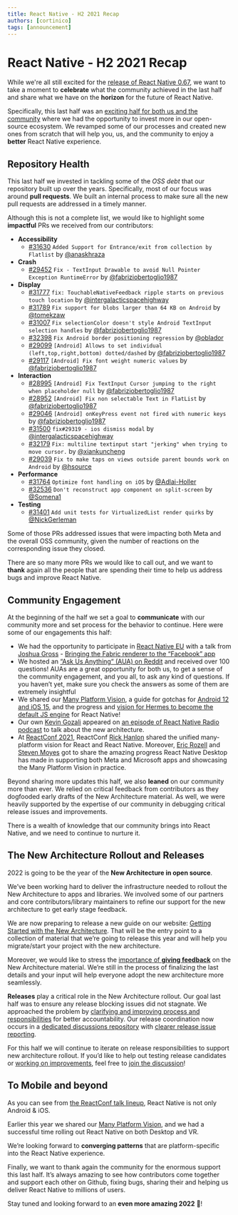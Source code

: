 ```yaml
---
title: React Native - H2 2021 Recap
authors: [cortinico]
tags: [announcement]
---
```


# React Native - H2 2021 Recap

While we're all still excited for the [release of React Native 0.67](/blog/2022/01/19/version-067), we want to take a moment to **celebrate** what the community achieved in the last half and share what we have on the **horizon** for the future of React Native.

<!--truncate-->

Specifically, this last half was an [exciting half for both us and the community](/blog/2021/08/19/h2-2021#pushing-the-technology-forward) where we had the opportunity to invest more in our open-source ecosystem. We revamped some of our processes and created new ones from scratch that will help you, us, and the community to enjoy a **better** React Native experience.

## Repository Health

This last half we invested in tackling some of the _OSS debt_ that our repository built up over the years. Specifically, most of our focus was around **pull requests**. We built an internal process to make sure all the new pull requests are addressed in a timely manner.

Although this is not a complete list, we would like to highlight some **impactful** PRs we received from our contributors:

- **Accessibility**
  - [#31630](https://github.com/facebook/react-native/pull/31630) `Added Support for Entrance/exit from collection by Flatlist` by [@anaskhraza](https://github.com/anaskhraza)
- **Crash**
  - [#29452](https://github.com/facebook/react-native/pull/29452) `Fix - TextInput Drawable to avoid Null Pointer Exception RuntimeError` by [@fabriziobertoglio1987](https://github.com/fabriziobertoglio1987)
- **Display**
  - [#31777](https://github.com/facebook/react-native/pull/31777) `fix: TouchableNativeFeedback ripple starts on previous touch location` by [@intergalacticspacehighway](https://github.com/intergalacticspacehighway)
  - [#31789](https://github.com/facebook/react-native/pull/31789) `Fix support for blobs larger than 64 KB on Android` by [@tomekzaw](https://github.com/tomekzaw)
  - [#31007](https://github.com/facebook/react-native/pull/31007) `Fix selectionColor doesn't style Android TextInput selection handles` by [@fabriziobertoglio1987](https://github.com/fabriziobertoglio1987)
  - [#32398](https://github.com/facebook/react-native/pull/32398) `Fix Android border positioning regression` by [@oblador](https://github.com/oblador)
  - [#29099](https://github.com/facebook/react-native/pull/29099) `[Android] Allows to set individual (left,top,right,bottom) dotted/dashed` by [@fabriziobertoglio1987](https://github.com/fabriziobertoglio1987)
  - [#29117](https://github.com/facebook/react-native/pull/29117) `[Android] Fix font weight numeric values` by [@fabriziobertoglio1987](https://github.com/fabriziobertoglio1987)
- **Interaction**
  - [#28995](https://github.com/facebook/react-native/pull/28995) `[Android] Fix TextInput Cursor jumping to the right when placeholder null` by [@fabriziobertoglio1987](https://github.com/fabriziobertoglio1987)
  - [#28952](https://github.com/facebook/react-native/pull/28952) `[Android] Fix non selectable Text in FlatList` by [@fabriziobertoglio1987](https://github.com/fabriziobertoglio1987)
  - [#29046](https://github.com/facebook/react-native/pull/29046) `[Android] onKeyPress event not fired with numeric keys` by [@fabriziobertoglio1987](https://github.com/fabriziobertoglio1987)
  - [#31500](https://github.com/facebook/react-native/pull/31500) `fix#29319 - ios dismiss modal` by [@intergalacticspacehighway](https://github.com/intergalacticspacehighway)
  - [#32179](https://github.com/facebook/react-native/pull/32179) `Fix: multiline textinput start "jerking" when trying to move cursor.` by [@xiankuncheng](https://github.com/xiankuncheng)
  - [#29039](https://github.com/facebook/react-native/pull/29039) `Fix to make taps on views outside parent bounds work on Android` by [@hsource](https://github.com/hsource)
- **Performance**
  - [#31764](https://github.com/facebook/react-native/pull/31764) `Optimize font handling on iOS` by [@Adlai-Holler](https://github.com/Adlai-Holler)
  - [#32536](https://github.com/facebook/react-native/pull/32536) `Don't reconstruct app component on split-screen` by [@Somena1](https://github.com/Somena1)
- **Testing**
  - [#31401](https://github.com/facebook/react-native/pull/31401) `Add unit tests for VirtualizedList render quirks` by [@NickGerleman](https://github.com/NickGerleman)

Some of those PRs addressed issues that were impacting both Meta and the overall OSS community, given the number of reactions on the corresponding issue they closed.

There are so many more PRs we would like to call out, and we want to **thank** again all the people that are spending their time to help us address bugs and improve React Native.

## Community Engagement

At the beginning of the half we set a goal to **communicate** with our community more and set process for the behavior to continue. Here were some of our engagements this half:

<!--alex ignore gross-->

- We had the opportunity to participate in [React Native EU](https://www.react-native.eu/) with a talk from [Joshua Gross](https://twitter.com/joshuaisgross) - [Bringing the Fabric renderer to the “Facebook” app](https://www.youtube.com/watch?v=xKOkILSLs0Q&t=3987s)
- We hosted an [“Ask Us Anything“ (AUA) on Reddit](https://www.reddit.com/r/reactnative/comments/pzdo1r/react_native_team_aua_thursday_oct_14_9am_pt/) and received over 100 questions! AUAs are a great opportunity for both us, to get a sense of the community engagement, and you all, to ask any kind of questions. If you haven’t yet, make sure you check the answers as some of them are extremely insightful
- We shared our [Many Platform Vision](https://reactnative.dev/blog/2021/08/26/many-platform-vision), a guide for gotchas for [Android 12 and iOS 15](https://reactnative.dev/blog/2021/09/01/preparing-your-app-for-iOS-15-and-android-12), and the progress and [vision for Hermes to become the default JS engine](https://reactnative.dev/blog/2021/10/26/toward-hermes-being-the-default) for React Native!
- Our own [Kevin Gozali](https://twitter.com/fkgozali) appeared on [an episode of React Native Radio podcast](https://reactnativeradio.com/episodes/rnr-222-the-new-architecture-with-kevin-gozali-from-the-rn-core-team) to talk about the new architecture.
- At [ReactConf 2021](https://conf.reactjs.org/), ReactConf [Rick Hanlon](https://twitter.com/rickhanlonii) shared the unified many-platform vision for React and React Native. Moreover, [Eric Rozell](https://twitter.com/EricRozell) and [Steven Moyes](https://twitter.com/moyessa) got to share the amazing progress React Native Desktop has made in supporting both Meta and Microsoft apps and showcasing the Many Platform Vision in practice.

Beyond sharing more updates this half, we also **leaned** on our community more than ever. We relied on critical feedback from contributors as they dogfooded early drafts of the New Architecture material. As well, we were heavily supported by the expertise of our community in debugging critical release issues and improvements.

There is a wealth of knowledge that our community brings into React Native, and we need to continue to nurture it.

## The New Architecture Rollout and Releases

2022 is going to be the year of the **New Architecture in open source**.

We’ve been working hard to deliver the infrastructure needed to rollout the New Architecture to apps and libraries. We involved some of our partners and core contributors/library maintainers to refine our support for the new architecture to get early stage feedback.

We are now preparing to release a new guide on our website: [Getting Started with the New Architecture](https://github.com/facebook/react-native-website/pull/2879). That will be the entry point to a collection of material that we’re going to release this year and will help you migrate/start your project with the new architecture.

Moreover, we would like to stress the [importance of **giving feedback**](https://github.com/facebook/react-native-website/pull/2879) on the New Architecture material. We’re still in the process of finalizing the last details and your input will help everyone adopt the new architecture more seamlessly.

**Releases** play a critical role in the New Architecture rollout. Our goal last half was to ensure any release blocking issues did not stagnate. We approached the problem by [clarifying and improving process and responsibilities](https://github.com/facebook/react-native/wiki/Releases) for better accountability. Our release coordination now occurs in a [dedicated discussions repository](https://github.com/reactwg/react-native-releases/discussions) with [clearer release issue reporting](https://github.com/facebook/react-native/issues/new?assignees=&labels=Needs%3A+Triage+%3Amag%3A%2CType%3A+Upgrade+Issue&template=upgrade-regression-form.yml).

For this half we will continue to iterate on release responsibilities to support new architecture rollout. If you’d like to help out testing release candidates or [working on improvements](https://github.com/facebook/react-native/projects/18), feel free to [join the discussion](https://github.com/reactwg/react-native-releases/discussions/categories/improvements)!

## To Mobile and beyond

As you can see from [the ReactConf talk lineup](https://conf.reactjs.org/), React Native is not only Android & iOS.

Earlier this year we shared our [Many Platform Vision](https://reactnative.dev/blog/2021/08/26/many-platform-vision), and we had a successful time rolling out React Native on both Desktop and VR.

We’re looking forward to **converging patterns** that are platform-specific into the React Native experience.

Finally, we want to thank again the community for the enormous support this last half. It’s always amazing to see how contributors come together and support each other on Github, fixing bugs, sharing their and helping us deliver React Native to millions of users.

Stay tuned and looking forward to an **even more amazing 2022** 🎉!
